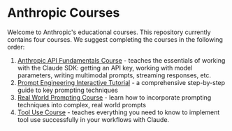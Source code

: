 # Anthropic Courses

Welcome to Anthropic's educational courses. This repository currently contains four courses.  We suggest completing the courses in the following order:

1. [Anthropic API Fundamentals Course](./anthropic_api_fundamentals/README.md) - teaches the essentials of working with the Claude SDK: getting an API key, working with model parameters, writing multimodal prompts, streaming responses, etc.
2. [Prompt Engineering Interactive Tutorial](./prompt_engineering_interactive_tutorial/README.md) - a comprehensive step-by-step guide to key prompting techniques
3. [Real World Prompting Course](./real_world_prompting/README.md) - learn how to incorporate prompting techniques into complex, real world prompts
4. [Tool Use Course](./tool_use/README.md) - teaches everything you need to know to implement tool use successfully in your workflows with Claude.
